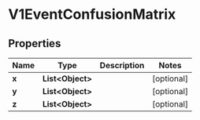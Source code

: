 

# V1EventConfusionMatrix


## Properties

| Name | Type | Description | Notes |
|------------ | ------------- | ------------- | -------------|
|**x** | **List&lt;Object&gt;** |  |  [optional] |
|**y** | **List&lt;Object&gt;** |  |  [optional] |
|**z** | **List&lt;Object&gt;** |  |  [optional] |



